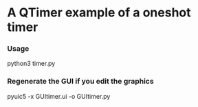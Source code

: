 
# A QTimer example of a oneshot timer 

### Usage
 python3 timer.py 

### Regenerate the GUI if you edit the graphics
 pyuic5 -x GUItimer.ui -o GUItimer.py 

